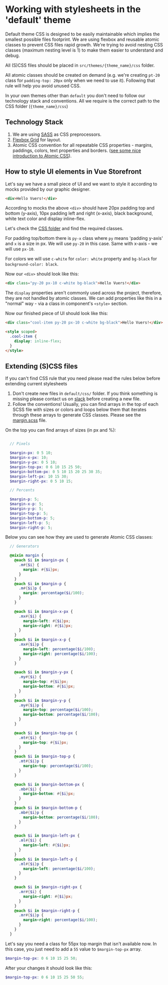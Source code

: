 # Working with stylesheets in the 'default' theme

Default theme CSS is designed to be easily maintainable which implies the smallest possible files footprint. We are using flexbox and reusable atomic classes to prevent CSS files rapid growth. We're trying to avoid nesting CSS classes (maximum nesting level is 1) to make them easier to understand and debug.

All (S)CSS files should be placed in `src/themes/{theme_name}/css` folder.

All atomic classes should be created on demand (e.g. we're creating `pt-20` class for `padding-top: 20px` only when we need to use it). Following that rule will help you avoid unused CSS.

In your own themes other than `default` you don't need to follow our technology stack and conventions. All we require is the correct path to the CSS folder (`{theme_name}/css`)

## Technology Stack

1. We are using [SASS](http://sass-lang.com/) as CSS preprocessors.
2. [Flexbox Grid](http://flexboxgrid.com/) for layout.
3. Atomic CSS convention for all repeatable CSS properties - margins, paddings, colors, text properties and borders. ([see some nice introduction to Atomic CSS](https://www.lucidchart.com/techblog/2014/01/31/atomic-css-tool-set/)).

## How to style UI elements in Vue Storefront

Let's say we have a small piece of UI and we want to style it according to mocks provided by our graphic designer.

```html
<div>Hello Vuers!</div>
```

According to mocks the above `<div>` should have 20px padding top and bottom (y-axis), 10px padding left and right (x-axis), black background, white text color and display inline-flex.

Let's check the [CSS folder](https://github.com/LogimaeCommerce/logima-pwa/tree/master/src/themes/default/css) and find the required classes.

For padding top/bottom there is `py-x` class where `py` means 'padding y-axis' and `x` is a size in px. We will use `py-20` in this case. Same with x-axis - we will use `px-10`.

For colors we will use `c-white` for `color: white` property and `bg-black` for `background-color: black`.

Now our `<div>` should look like this:

```html
<div class="py-20 px-10 c-white bg-black">Hello Vuers!</div>
```

The `display` properties aren't commonly used across the project, therefore, they are not handled by atomic classes. We can add properties like this in a "normal" way - via a class in component's `<style>` section.

Now our finished piece of UI should look like this:

```html
<div class="cool-item py-20 px-10 c-white bg-black">Hello Vuers!</div>
```

```html
<style scoped>
  .cool-item {
    display: inline-flex;
  }
</style>
```

## Extending (S)CSS files

If you can't find CSS rule that you need please read the rules below before extending current stylesheets

1. Don't create new files in `default/css/` folder. If you think something is missing please contact us on [slack](http://vuestorefront.slack.com) before creating a new file.
2. Follow the conventions! Usually, you can find arrays in the top of each SCSS file with sizes or colors and loops below them that iterates through these arrays to generate CSS classes. Please see the [margin.scss](https://github.com/LogimaeCommerce/logima-pwa/blob/master/src/themes/default/css/margin.scss) file.

On the top you can find arrays of sizes (in px and %):

```SCSS

  // Pixels

  $margin-px: 0 5 10;
  $margin-x-px: 10;
  $margin-y-px: 0 5 10;
  $margin-top-px: 0 6 10 15 25 50;
  $margin-bottom-px: 0 5 10 15 20 25 30 35;
  $margin-left-px: 10 15 30;
  $margin-right-px: 0 5 10 15;

  // Percents

  $margin-p: 5;
  $margin-x-p: 5;
  $margin-y-p: 5;
  $margin-top-p: 5;
  $margin-bottom-p: 5;
  $margin-left-p: 5;
  $margin-right-p: 5;
```

Below you can see how they are used to generate Atomic CSS classes:

```SCSS
  // Generators

  @mixin margin {
    @each $i in $margin-px {
      .m#{$i} {
        margin: #{$i}px;
      }
    }
    @each $i in $margin-p {
      .m#{$i}p {
        margin: percentage($i/100);
      }
    }

    @each $i in $margin-x-px {
      .mx#{$i} {
        margin-left: #{$i}px;
        margin-right: #{$i}px;
      }
    }
    @each $i in $margin-x-p {
      .mx#{$i}p {
        margin-left: percentage($i/100);
        margin-right: percentage($i/100);
      }
    }

    @each $i in $margin-y-px {
      .my#{$i} {
        margin-top: #{$i}px;
        margin-bottom: #{$i}px;
      }
    }
    @each $i in $margin-y-p {
      .my#{$i}p {
        margin-top: percentage($i/100);
        margin-bottom: percentage($i/100);
      }
    }

    @each $i in $margin-top-px {
      .mt#{$i} {
        margin-top: #{$i}px;
      }
    }
    @each $i in $margin-top-p {
      .mt#{$i}p {
        margin-top: percentage($i/100);
      }
    }

    @each $i in $margin-bottom-px {
      .mb#{$i} {
        margin-bottom: #{$i}px;
      }
    }
    @each $i in $margin-bottom-p {
      .mb#{$i}p {
        margin-bottom: percentage($i/100);
      }
    }

    @each $i in $margin-left-px {
      .ml#{$i} {
        margin-left: #{$i}px;
      }
    }
    @each $i in $margin-left-p {
      .ml#{$i}p {
        margin-left: percentage($i/100);
      }
    }

    @each $i in $margin-right-px {
      .mr#{$i} {
        margin-right: #{$i}px;
      }
    }
    @each $i in $margin-right-p {
      .mr#{$i}p {
        margin-right: percentage($i/100);
      }
    }
  }
```

Let's say you need a class for 55px top margin that isn't available now. In this case, you just need to add a `55` value to `$margin-top-px` array.

```SCSS
$margin-top-px: 0 6 10 15 25 50;
```

After your changes it should look like this:

```SCSS
$margin-top-px: 0 6 10 15 25 50 55;
```
